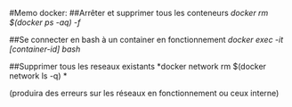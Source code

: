 #Memo docker:
##Arrêter et supprimer tous les conteneurs
*docker rm $(docker ps -aq) -f*

##Se connecter en bash  à un container en fonctionnement
*docker exec -it [container-id] bash*

##Supprimer tous les reseaux existants
*docker network rm $(docker network ls -q) * 

(produira des erreurs sur les réseaux en fonctionnement ou ceux interne)
